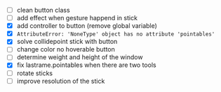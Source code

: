 * [ ] clean button class
* [ ] add effect when gesture happend in stick
* [x] add controller to button (remove global variable)
* [x] `AttributeError: 'NoneType' object has no attribute 'pointables'`
* [x] solve collidepoint stick with button
* [ ] change color no hoverable button
* [ ] determine weight and height of the window
* [x] fix lastrame.pointables when there are two tools
* [ ] rotate sticks
* [ ] improve resolution of the stick
